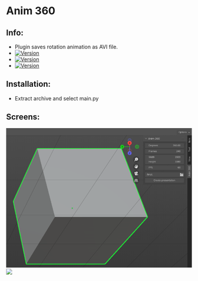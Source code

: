 # Anim 360
## Info:
- Plugin saves rotation animation as AVI file.
- [![Version](https://img.shields.io/badge/3.0x-Current-green.svg)](https://github.com/Mateusz-Dera/Anim-360)
- [![Version](https://img.shields.io/badge/2.8x-Discontinued-red.svg)](https://github.com/Mateusz-Dera/Anim-360/tree/2.8x)
- [![Version](https://img.shields.io/badge/2.7x-Discontinued-red.svg)](https://github.com/Mateusz-Dera/Anim-360/tree/2.7x)
## Installation:
- Extract archive and select main.py
## Screens:
![](menu.png)
![](example.gif)